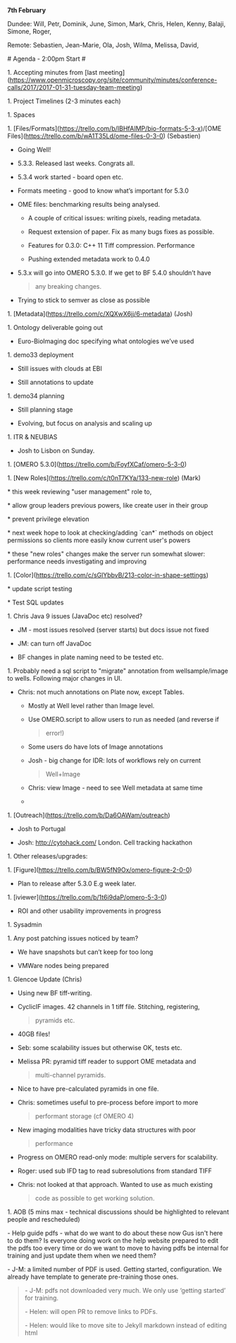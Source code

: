 **7th February**

Dundee: Will, Petr, Dominik, June, Simon, Mark, Chris, Helen, Kenny,
Balaji, Simone, Roger,

Remote: Sebastien, Jean-Marie, Ola, Josh, Wilma, Melissa, David,

\# Agenda - 2:00pm Start \#

1\. Accepting minutes from \[last
meeting\](https://www.openmicroscopy.org/site/community/minutes/conference-calls/2017/2017-01-31-tuesday-team-meeting)

1\. Project Timelines (2-3 minutes each)

1\. Spaces

1\.
\[Files/Formats\](https://trello.com/b/IBHfAIMP/bio-formats-5-3-x)/\[OME
Files\](https://trello.com/b/wA1T35Ld/ome-files-0-3-0) (Sebastien)

-   Going Well!

-   5.3.3. Released last weeks. Congrats all.

-   5.3.4 work started - board open etc.

-   Formats meeting - good to know what’s important for 5.3.0

-   OME files: benchmarking results being analysed.

    -   A couple of critical issues: writing pixels, reading metadata.

    -   Request extension of paper. Fix as many bugs fixes as possible.

    -   Features for 0.3.0: C++ 11 Tiff compression. Performance

    -   Pushing extended metadata work to 0.4.0

-   5.3.x will go into OMERO 5.3.0. If we get to BF 5.4.0 shouldn’t have
    > any breaking changes.

-   Trying to stick to semver as close as possible

1\. \[Metadata\](https://trello.com/c/XQXwX6jj/6-metadata) (Josh)

1\. Ontology deliverable going out

-   Euro-BioImaging doc specifying what ontologies we’ve used

1\. demo33 deployment

-   Still issues with clouds at EBI

-   Still annotations to update

1\. demo34 planning

-   Still planning stage

-   Evolving, but focus on analysis and scaling up

1\. ITR & NEUBIAS

-   Josh to Lisbon on Sunday.

1\. \[OMERO 5.3.0\](https://trello.com/b/FoyfXCaf/omero-5-3-0)

1\. \[New Roles\](https://trello.com/c/t0nT7KYa/133-new-role) (Mark)

\* this week reviewing "user management" role to,

\* allow group leaders previous powers, like create user in their group

\* prevent privilege elevation

\* next week hope to look at checking/adding \`can\*\` methods on object
permissions so clients more easily know current user's powers

\* these "new roles" changes make the server run somewhat slower:
performance needs investigating and improving

1\. \[Color\](https://trello.com/c/sGlYbbvB/213-color-in-shape-settings)

\* update script testing

\* Test SQL updates

1\. Chris Java 9 issues (JavaDoc etc) resolved?

-   JM - most issues resolved (server starts) but docs issue not fixed

-   JM: can turn off JavaDoc

<!-- -->

-   BF changes in plate naming need to be tested etc.

1\. Probably need a sql script to "migrate" annotation from
wellsample/image to wells. Following major changes in UI.

-   Chris: not much annotations on Plate now, except Tables.

    -   Mostly at Well level rather than Image level.

    -   Use OMERO.script to allow users to run as needed (and reverse if
        > error!)

    -   Some users do have lots of Image annotations

    -   Josh - big change for IDR: lots of workflows rely on current
        > Well+Image

    -   Chris: view Image - need to see Well metadata at same time

    -   

1\.
\[Outreach\]([<u>https://trello.com/b/Da6OAWam/outreach</u>](https://trello.com/b/Da6OAWam/outreach))

-   Josh to Portugal

-   Josh: http://cytohack.com/ London. Cell tracking hackathon

1\. Other releases/upgrades:

1\.
\[Figure\]([<u>https://trello.com/b/BW5fN9Ox/omero-figure-2-0-0</u>](https://trello.com/b/BW5fN9Ox/omero-figure-2-0-0))

-   Plan to release after 5.3.0 E.g week later.

1\.
\[iviewer\]([<u>https://trello.com/b/1t6i9daP/omero-5-3-0</u>](https://trello.com/b/1t6i9daP/omero-5-3-0))

-   ROI and other usability improvements in progress

1\. Sysadmin

1\. Any post patching issues noticed by team?

-   We have snapshots but can’t keep for too long

-   VMWare nodes being prepared

1\. Glencoe Update (Chris)

-   Using new BF tiff-writing.

-   CyclicIF images. 42 channels in 1 tiff file. Stitching, registering,
    > pyramids etc.

-   40GB files!

-   Seb: some scalability issues but otherwise OK, tests etc.

-   Melissa PR: pyramid tiff reader to support OME metadata and
    > multi-channel pyramids.

-   Nice to have pre-calculated pyramids in one file.

-   Chris: sometimes useful to pre-process before import to more
    > performant storage (cf OMERO 4)

-   New imaging modalities have tricky data structures with poor
    > performance

-   Progress on OMERO read-only mode: multiple servers for scalability.

-   Roger: used sub IFD tag to read subresolutions from standard TIFF

-   Chris: not looked at that approach. Wanted to use as much existing
    > code as possible to get working solution.

1\. AOB (5 mins max - technical discussions should be highlighted to
relevant people and rescheduled)

\- Help guide pdfs - what do we want to do about these now Gus isn't
here to do them? Is everyone doing work on the help website prepared to
edit the pdfs too every time or do we want to move to having pdfs be
internal for training and just update them when we need them?

\- J-M: a limited number of PDF is used. Getting started, configuration.
We already have template to generate pre-training those ones.

> \- J-M: pdfs not downloaded very much. We only use ‘getting started’
> for training.
>
> \- Helen: will open PR to remove links to PDFs.
>
> \- Helen: would like to move site to Jekyll markdown instead of
> editing html
